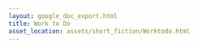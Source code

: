 ```yaml
---
layout: google_doc_export.html
title: Work to Do
asset_location: assets/short_fiction/Worktodo.html
---
```

